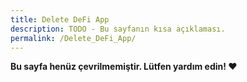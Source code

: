 ```yaml
---
title: Delete DeFi App
description: TODO - Bu sayfanın kısa açıklaması.
permalink: /Delete_DeFi_App/
---
```


**Bu sayfa henüz çevrilmemiştir. Lütfen yardım edin! ❤**
